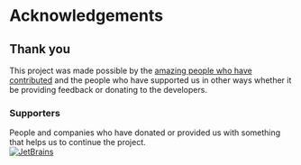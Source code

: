 # Acknowledgements

## Thank you
This project was made possible by the [amazing people who have contributed](https://github.com/ChameleonFramework/Chameleon/graphs/contributors) and the people who have supported us in other ways whether it be providing feedback or donating to the developers.

### Supporters
People and companies who have donated or provided us with something that helps us to continue the project.  
[![JetBrains](https://resources.jetbrains.com/storage/products/company/brand/logos/jb_square.svg)](https://jb.gg/OpenSourceSupport)
